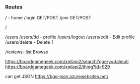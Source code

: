 ### Routes

/ - home
/login GET/POST
/join GET/POST

/

<!-- /boardgames - GET boardgames (Browse)
/boardgames/:id - GET review (Read)
/boardgames/:id/edit - PUT review (Edit)
/boardgames - POST boardgames (Add)
/boardgames/:id/delete - DELETE boardgames (Delete) -->

/users
/users/:id - profile
/users/logout
/users/edit - Edit profile
/users/delete - Delete ?

/reviews- list Browse

https://boardgamegeek.com/xmlapi2/search?query=dalmuti
https://boardgamegeek.com/xmlapi2/thing?id=929

can get JSON
https://bgg-json.azurewebsites.net/
